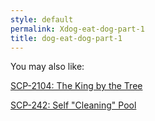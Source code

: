 ```yaml
---
style: default
permalink: Xdog-eat-dog-part-1
title: dog-eat-dog-part-1
---
```

You may also like:

[SCP-2104: The King by the Tree](http://scp-wiki.net/scp-2104)

[SCP-242: Self "Cleaning" Pool](http://scp-wiki.net/scp-242)
